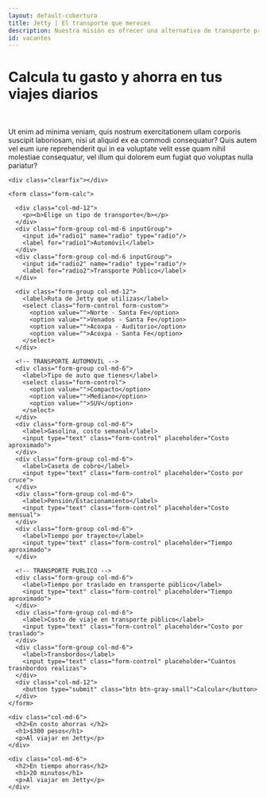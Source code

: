 ```yaml
---
layout: default-cobertura
title: Jetty | El transporte que mereces
description: Nuestra misión es ofrecer una alternativa de transporte privado seguro, confiable y accesible. Actualmente ofrecemos soluciones de traslado para personas en viajan entre las zonas de Aragón, Cuautitlán, Condesa, Narvarte, Santa Fe, Polanco.
id: vacantes
---
```


<div class="container marginTop calc">
  <div class="row">
    <div class="col-md-12">
      <h1>Calcula tu gasto y ahorra en tus viajes diarios</h1>
      <br>
      <p>Ut enim ad minima veniam, quis nostrum exercitationem ullam corporis suscipit laboriosam, nisi ut aliquid ex ea commodi consequatur? Quis autem vel eum iure reprehenderit qui in ea voluptate velit esse quam nihil molestiae consequatur, vel illum qui dolorem eum fugiat quo voluptas nulla pariatur?</p>
    </div>

    <div class="clearfix"></div>

    <form class="form-calc">

      <div class="col-md-12">
        <p><b>Elige un tipo de transporte</b></p>
      </div>
      <div class="form-group col-md-6 inputGroup">
        <input id="radio1" name="radio" type="radio"/>
        <label for="radio1">Automóvil</label>
      </div>
      <div class="form-group col-md-6 inputGroup">
        <input id="radio2" name="radio" type="radio"/>
        <label for="radio2">Transporte Público</label>
      </div>

      <div class="form-group col-md-12">
        <label>Ruta de Jetty que utilizas</label>
        <select class="form-control form-custom">
          <option value="">Norte - Santa Fe</option>
          <option value="">Venados - Santa Fe</option>
          <option value="">Acoxpa - Auditorio</option>
          <option value="">Acoxpa - Santa Fe</option>
        </select>
      </div>

      <!-- TRANSPORTE AUTOMOVIL -->
      <div class="form-group col-md-6">
        <label>Tipo de auto que tienes</label>
        <select class="form-control">
          <option value="">Compacto</option>
          <option value="">Mediano</option>
          <option value="">SUV</option>
        </select>
      </div>
      <div class="form-group col-md-6">
        <label>Gasolina, costo semanal</label>
        <input type="text" class="form-control" placeholder="Costo aproximado">
      </div>
      <div class="form-group col-md-6">
        <label>Caseta de cobro</label>
        <input type="text" class="form-control" placeholder="Costo por cruce">
      </div>
      <div class="form-group col-md-6">
        <label>Pensión/Estacionamiento</label>
        <input type="text" class="form-control" placeholder="Costo mensual">
      </div>
      <div class="form-group col-md-6">
        <label>Tiempo por trayecto</label>
        <input type="text" class="form-control" placeholder="Tiempo aproximado">
      </div>

      <!-- TRANSPORTE PUBLICO -->
      <div class="form-group col-md-6">
        <label>Tiempo por traslado en transporte público</label>
        <input type="text" class="form-control" placeholder="Tiempo aproximado">
      </div>
      <div class="form-group col-md-6">
        <label>Costo de viaje en transporte público</label>
        <input type="text" class="form-control" placeholder="Costo por traslado">
      </div>
      <div class="form-group col-md-6">
        <label>Transbordos</label>
        <input type="text" class="form-control" placeholder="Cuántos trasnbordos realizas">
      </div>
      <div class="col-md-12">
        <button type="submit" class="btn btn-gray-small">Calcular</button>
      </div>
    </form>

    <div class="col-md-6">
      <h2>En costo ahorras </h2>
      <h1>$300 pesos</h1>
      <p>Al viajar en Jetty</p>
    </div>

    <div class="col-md-6">
      <h2>En tiempo ahorras</h2>
      <h1>20 minutos</h1>
      <p>Al viajar en Jetty</p>
    </div>

  </div>
</div>
